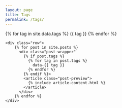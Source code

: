 ```yaml
---
layout: page
title: Tags
permalink: /tags/
---
```


<div class="container">
    <div class="row">
        <!-- https://wormwlrm.github.io/2019/09/22/How-to-add-tags-on-Jekyll.html -->
        {% for tag in site.data.tags %}
            <span class="tag" data-tag="{{tag}}">
                {{ tag }}
            </span>
        {% endfor %}
	</div>

    <div class="row">
        {% for post in site.posts %}
          <div class="post-wrapper"
            {% if post.tags %}
              {% for tag in post.tags %}
                data-{{ tag }}
              {% endfor %}
            {% endif %}>
            <article class="post-preview">
              {% include article-content.html %}
            </article>
          </div>
        {% endfor %}
    </div>
</div>